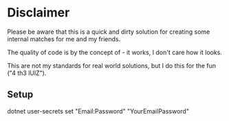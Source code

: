 # Disclaimer

Please be aware that this is a quick and dirty solution for creating some internal matches for me and my friends.

The quality of code is by the concept of - it works, I don't care how it looks.

This are not my standards for real world solutions, but I do this for the fun ("4 th3 lUlZ").

## Setup
dotnet user-secrets set "Email:Password" "YourEmailPassword"